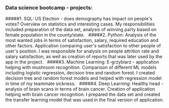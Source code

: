 ### Data science bootcamp - projects:
#####1. SQL: US Election - does demography has impact on people's votes? Overview on statistics and interesting cases. 
My responsibilities included preparation of the data set, analysis of winning party based on female population in the county/state.
&nbsp;
#####2. Python: Analysis of the most wanted jobs in terms of satisfaction, salary, required education and other factors. Application comparing user's satisfaction to other people of user's position. 
I was responsible for analysis on people attrition rate and salary satisfaction, as well as creation of reports that was later used by the app in the project.
&nbsp;
#####3. Machine Learning: E-grzybiarz - application helping with mushroom recognition. Comparison of different ML models including logistic regression, decision tree and random forest. 
I created decision tree and random forest models and helped with regression model in time of my teammate sickness.
&nbsp;
#####4. Deep Learning: Healthy head - analysis of brain scans in terms of brain cancer. Creation of application helping with brain cancer recognition. 
I prepared the data set and created the transfer learning model that was used in the final version of application. 